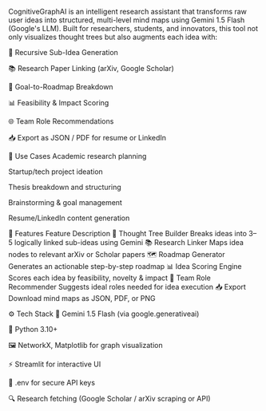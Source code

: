 CognitiveGraphAI is an intelligent research assistant that transforms raw user ideas into structured, multi-level mind maps using Gemini 1.5 Flash (Google's LLM). Built for researchers, students, and innovators, this tool not only visualizes thought trees but also augments each idea with:

🧠 Recursive Sub-Idea Generation

📚 Research Paper Linking (arXiv, Google Scholar)

📍 Goal-to-Roadmap Breakdown

📊 Feasibility & Impact Scoring

🌐 Team Role Recommendations

📥 Export as JSON / PDF for resume or LinkedIn

🎯 Use Cases
Academic research planning

Startup/tech project ideation

Thesis breakdown and structuring

Brainstorming & goal management

Resume/LinkedIn content generation

🚀 Features
Feature	Description
🧠 Thought Tree Builder	Breaks ideas into 3–5 logically linked sub-ideas using Gemini
📚 Research Linker	Maps idea nodes to relevant arXiv or Scholar papers
🗺️ Roadmap Generator	Generates an actionable step-by-step roadmap
📊 Idea Scoring Engine	Scores each idea by feasibility, novelty & impact
👥 Team Role Recommender	Suggests ideal roles needed for idea execution
📥 Export	Download mind maps as JSON, PDF, or PNG



⚙️ Tech Stack
🧠 Gemini 1.5 Flash (via google.generativeai)

🐍 Python 3.10+

🖼️ NetworkX, Matplotlib for graph visualization

⚡ Streamlit for interactive UI

📄 .env for secure API keys

🔍 Research fetching (Google Scholar / arXiv scraping or API)







